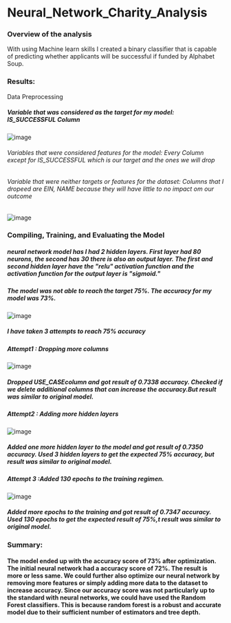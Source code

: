 # Neural_Network_Charity_Analysis

### Overview of the analysis
With using Machine learn skills I created a binary classifier that is capable of predicting whether applicants will be successful if funded by Alphabet Soup.

### Results:
Data Preprocessing
##### Variable that was considered as the target for my model: IS_SUCCESSFUL Column
![image](https://user-images.githubusercontent.com/100485119/178125438-88988e07-7245-4570-afe3-89c36f6f02c4.png)

###### Variables that were considered features for the model: Every Column except for IS_SUCCESSFUL which is our target and the ones we will drop
###### Variable that were neither targets or features for the dataset: Columns that I dropeed are EIN, NAME because they will have little to no impact om our outcome
![image](https://user-images.githubusercontent.com/100485119/178125445-f73f3aba-1ad9-48b9-8f7d-390f90e380f2.png)

### Compiling, Training, and Evaluating the Model
 ##### neural network model has I had 2 hidden layers. First layer had 80 neurons, the second has 30 there is also an output layer. The first and second hidden layer have the "relu" activation function and the activation function for the output layer is "sigmoid."
 ##### The model was not able to reach the target 75%. The accuracy for my model was 73%.
 ![image](https://user-images.githubusercontent.com/100485119/178125463-b52b4397-ad4f-487b-a034-53dd9d79fe0c.png)

 ##### I have taken 3 attempts to reach 75% accuracy
 ##### Attempt1 : Dropping more columns
 ![image](https://user-images.githubusercontent.com/100485119/178125517-1529e323-dc8c-427a-97d4-39d10e60a07f.png)

 ##### Dropped USE_CASEcolumn and got result of  0.7338 accuracy. Checked if we delete additional columns that can increase the accuracy.But result was similar to original model.
 ##### Attempt2 : Adding more hidden layers
![image](https://user-images.githubusercontent.com/100485119/178125547-3414c61a-f37d-4536-b681-f993f2056455.png)

 ##### Added one more hidden layer to the model and got result of  0.7350 accuracy. Used 3 hidden layers to get the expected 75% accuracy, but result was similar to original model.
 ##### Attempt 3 :Added 130 epochs to the training regimen.
 ![image](https://user-images.githubusercontent.com/100485119/178125551-1831f2ee-ac6a-40be-88f0-91c542183d0b.png)

 ##### Added more epochs to the training and got result of 0.7347 accuracy. Used 130 epochs to get the expected result of 75%,t result was similar to original model.
### Summary:
#### The model ended up with the accuracy score of 73% after optimization. The initial neural network had a accuracy score of 72%. The result is more or less same. We could further also optimize our neural network by removing more features or simply adding more data to the dataset to increase accuracy. Since our accuracy score was not particularly up to the standard with neural networks, we could have used the Random Forest classifiers. This is because random forest is a robust and accurate model due to their sufficient number of estimators and tree depth. 
 
